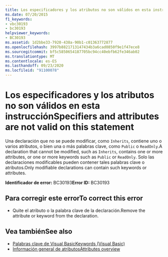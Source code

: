 ```yaml
---
title: Los especificadores y los atributos no son válidos en esta instrucción
ms.date: 07/20/2015
f1_keywords:
- vbc30193
- bc30193
helpviewer_keywords:
- BC30193
ms.assetid: 1d2bbe33-7920-438a-90b1-c01363772877
ms.openlocfilehash: 3997b8821713147434b3a6cad0850f9e1f47ece8
ms.sourcegitcommit: bf5c5850654187705bc94cc40ebfb62fe346ab02
ms.translationtype: MT
ms.contentlocale: es-ES
ms.lasthandoff: 09/23/2020
ms.locfileid: "91100078"
---
```

# <a name="specifiers-and-attributes-are-not-valid-on-this-statement"></a><span data-ttu-id="8cd6d-102">Los especificadores y los atributos no son válidos en esta instrucción</span><span class="sxs-lookup"><span data-stu-id="8cd6d-102">Specifiers and attributes are not valid on this statement</span></span>

<span data-ttu-id="8cd6d-103">Una declaración que no se puede modificar, como `Inherits`, contiene uno o varios atributos, o bien una o más palabras clave, como `Public` o `ReadOnly`.</span><span class="sxs-lookup"><span data-stu-id="8cd6d-103">A declaration that cannot be modified, such as `Inherits`, contains one or more attributes, or one or more keywords such as `Public` or `ReadOnly`.</span></span> <span data-ttu-id="8cd6d-104">Solo las declaraciones modificables pueden contener tales palabras clave o atributos.</span><span class="sxs-lookup"><span data-stu-id="8cd6d-104">Only modifiable declarations can contain such keywords or attributes.</span></span>  
  
 <span data-ttu-id="8cd6d-105">**Identificador de error:** BC30193</span><span class="sxs-lookup"><span data-stu-id="8cd6d-105">**Error ID:** BC30193</span></span>  
  
## <a name="to-correct-this-error"></a><span data-ttu-id="8cd6d-106">Para corregir este error</span><span class="sxs-lookup"><span data-stu-id="8cd6d-106">To correct this error</span></span>  
  
- <span data-ttu-id="8cd6d-107">Quite el atributo o la palabra clave de la declaración.</span><span class="sxs-lookup"><span data-stu-id="8cd6d-107">Remove the attribute or keyword from the declaration.</span></span>  
  
## <a name="see-also"></a><span data-ttu-id="8cd6d-108">Vea también</span><span class="sxs-lookup"><span data-stu-id="8cd6d-108">See also</span></span>

- [<span data-ttu-id="8cd6d-109">Palabras clave de Visual Basic</span><span class="sxs-lookup"><span data-stu-id="8cd6d-109">Keywords (Visual Basic)</span></span>](../language-reference/keywords/index.md)
- [<span data-ttu-id="8cd6d-110">Información general de atributos</span><span class="sxs-lookup"><span data-stu-id="8cd6d-110">Attributes overview</span></span>](../programming-guide/concepts/attributes/index.md)
